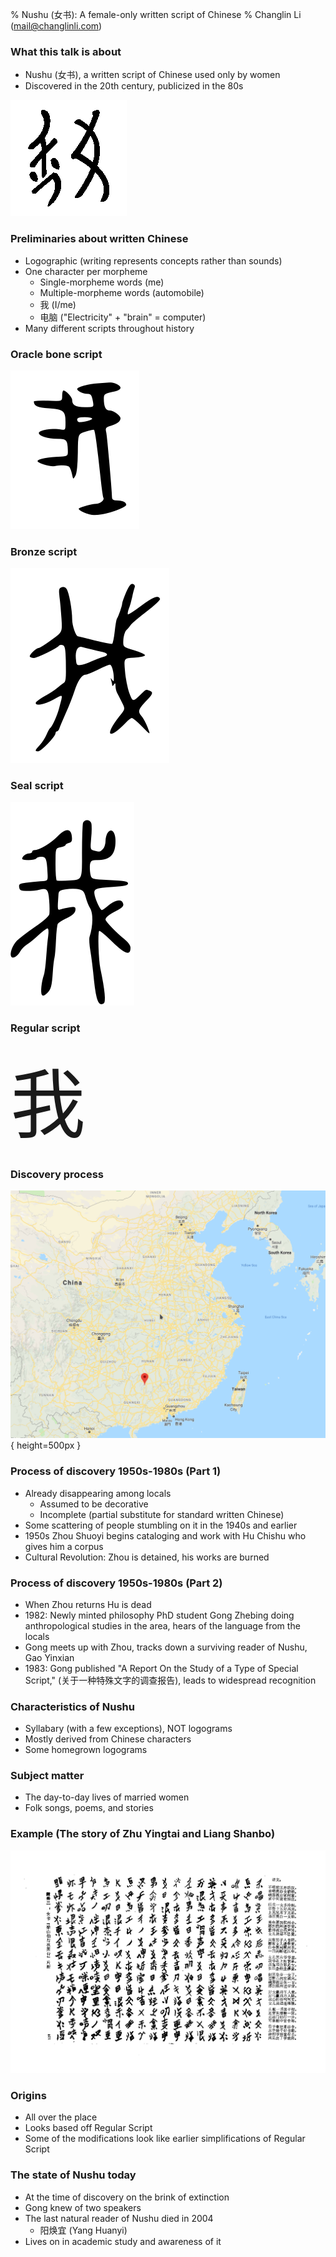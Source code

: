 % Nushu (女书): A female-only written script of Chinese
% Changlin Li (mail@changlinli.com)

### What this talk is about

+ Nushu (女书), a written script of Chinese used only by women
+ Discovered in the 20th century, publicized in the 80s

![The two characters for Nushu in Nushu](nushu_liangzi.png "Nushu in Nushu")

### Preliminaries about written Chinese

+ Logographic (writing represents concepts rather than sounds)
+ One character per morpheme
    * Single-morpheme words (me)
    * Multiple-morpheme words (automobile)
    * 我 (I/me)
    * 电脑 ("Electricity" + "brain" = computer)
+ Many different scripts throughout history

### Oracle bone script

![Oracle bone script](blah.svg "Oracle bone script")

### Bronze script

![Bronze script](bronze-script.svg "Bronze script")

### Seal script

![Seal script](seal-script.svg "Seal script")

### Regular script

<span style="font-size:120px">我</span>

### Discovery process

![Jiangyong County, Hunan Province](jiangyongxian.png){ height=500px }

### Process of discovery 1950s-1980s (Part 1)

+ Already disappearing among locals
    * Assumed to be decorative
    * Incomplete (partial substitute for standard written Chinese)
+ Some scattering of people stumbling on it in the 1940s and earlier
+ 1950s Zhou Shuoyi begins cataloging and work with Hu Chishu who gives him a
  corpus
+ Cultural Revolution: Zhou is detained, his works are burned

### Process of discovery 1950s-1980s (Part 2)

+ When Zhou returns Hu is dead
+ 1982: Newly minted philosophy PhD student Gong Zhebing doing anthropological
  studies in the area, hears of the language from the locals
+ Gong meets up with Zhou, tracks down a surviving reader of Nushu, Gao Yinxian
+ 1983: Gong published "A Report On the Study of a Type of Special Script,"
  (关于一种特殊文字的调查报告), leads to widespread recognition

### Characteristics of Nushu

+ Syllabary (with a few exceptions), NOT logograms
+ Mostly derived from Chinese characters
+ Some homegrown logograms

### Subject matter

+ The day-to-day lives of married women
+ Folk songs, poems, and stories

### Example (The story of Zhu Yingtai and Liang Shanbo)

![Nushu example text](nushu_rotated.png)

### Origins

+ All over the place
+ Looks based off Regular Script
+ Some of the modifications look like earlier simplifications of Regular Script

### The state of Nushu today

+ At the time of discovery on the brink of extinction
+ Gong knew of two speakers
+ The last natural reader of Nushu died in 2004
    * 阳焕宜 (Yang Huanyi)
+ Lives on in academic study and awareness of it
